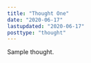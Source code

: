 ```yaml
---
title: "Thought One"
date: "2020-06-17"
lastupdated: "2020-06-17"
posttype: "thought"
---
```


Sample thought.
